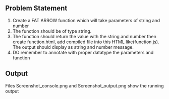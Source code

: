## Problem Statement

1. Create a FAT ARROW function which will take parameters of string and number
2. The function should be of type string.
3. The function should return the value with the string and number then create
function.html, add compiled file into this HTML like(function.js). The output should
display as string and number message.
4. DO remember to annotate with proper datatype the parameters and function

## Output
Files Screenshot_console.png and Screenshot_output.png show the running output